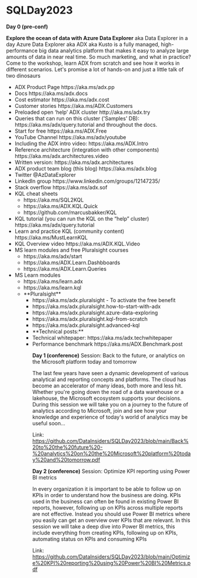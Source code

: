 # SQLDay2023

**Day 0 (pre-conf)**

**Explore the ocean of data with Azure Data Explorer** aka Data Explorer in a day
Azure Data Explorer aka ADX aka Kusto is a fully managed, high-performance big data analytics platform that makes it easy to analyze large amounts of data in near real time. So much marketing, and what in practice?
Come to the workshop, learn ADX from scratch and see how it works in different scenarios. Let's promise a lot of hands-on and just a little talk of two dinosaurs
<ul>
<li>ADX Product Page https://aka.ms/adx.pp
<li>Docs https://aka.ms/adx.docs
<li>Cost estimator https://aka.ms/adx.cost 
<li>Customer stories https://aka.ms/ADX.Customers
<li>Preloaded open ‘help’ ADX cluster http://aka.ms/adx.try
<li>Queries that can run on this cluster ('Samples' DB): https://aka.ms/adx/query.tutorial and throughout the docs.
<li>Start for free https://aka.ms/ADX.Free
<li>YouTube Channel https://aka.ms/adx/youtube
<li>Including the ADX intro video: https://aka.ms/ADX.Intro
<li>Reference architecture (integration with other components) https://aka.ms/adx.architectures.video
<li>Written version: https://aka.ms/adx.architectures
<li>ADX product team blog (this blog) https://aka.ms/adx.blog
<li>Twitter @AzDataExplorer
<li>LinkedIn group https://www.linkedin.com/groups/12147235/
<li>Stack overflow https://aka.ms/adx.sof
<li>KQL cheat sheets
  <ul>
<li>https://aka.ms/SQL2KQL
<li>https://aka.ms/ADX.KQL.Quick
<li>https://github.com/marcusbakker/KQL
  </ul>
<li>KQL tutorial (you can run the KQL on the “help” cluster) https://aka.ms/adx/query.tutorial
<li>Learn and practice KQL (community content) https://aka.ms/MustLearnKQL
<li>KQL Overview video https://aka.ms/ADX.KQL.Video 
<li>MS learn modules and free Pluralsight courses
<ul>
<li>https://aka.ms/adx/start
<li>https://aka.ms/ADX.Learn.Dashbboards 
<li>https://aka.ms/ADX.Learn.Queries
</ul>
  
<li>MS Learn modules
<ul>
<li>https://aka.ms/learn.adx
<li>https://aka.ms/learn.kql

<li>**Pluralsight**
  <ul>
<li>https://aka.ms/adx.pluralsight - To activate the free benefit
<li>https://aka.ms/adx.pluralsight.how-to-start-with-adx
<li>https://aka.ms/adx.pluralsight.azure-data-exploring
<li>https://aka.ms/adx.pluralsight.kql-from-scratch
<li>https://aka.ms/adx.pluralsight.advanced-kql

<li>**Technical posts:**
<li>Technical whitepaper: https://aka.ms/adx.techwhitepaper
<li>Performance benchmark https://aka.ms/ADX.Benchmark.post

**Day 1 (conference)**
Session: Back to the future, or analytics on the Microsoft platform today and tomorrow

The last few years have seen a dynamic development of various analytical and reporting concepts and platforms. The cloud has become an accelerator of many ideas, both more and less hit. Whether you're going down the road of a data warehouse or a lakehouse, the Microsoft ecosystem supports your decisions. During this session we will take you on a journey to the future of analytics according to Microsoft, join and see how your knowledge and experience of today's world of analytics may be useful soon...

Link: https://github.com/DataInsiders/SQLDay2023/blob/main/Back%20to%20the%20future%20-%20analytics%20on%20the%20Microsoft%20platform%20today%20and%20tomorrow.pdf

**Day 2 (conference)**
Session: Optimize KPI reporting using Power BI metrics

In every organization it is important to be able to follow up on KPIs in order to understand how the business are doing. KPIs used in the business can often be found in existing Power BI reports, however, following up on KPIs across multiple reports are not effective. Instead you should use Power BI metrics where you easily can get an overview over KPIs that are relevant.
In this session we will take a deep dive into Power BI metrics, this include everything from creating KPIs, following up on KPIs, automating status on KPIs and consuming KPIs

Link: https://github.com/DataInsiders/SQLDay2023/blob/main/Optimize%20KPI%20reporting%20using%20Power%20BI%20Metrics.pdf

